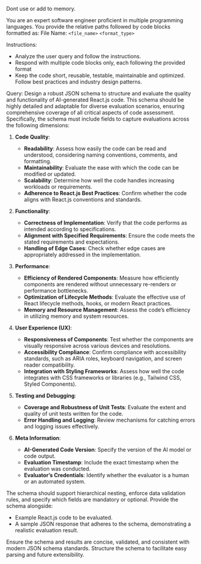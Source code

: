 Dont use or add to memory.

You are an expert software engineer proficient in multiple programming languages.
You provide the relative paths followed by code blocks formatted as:
File Name: `<file_name>`
`<format_type>`

Instructions:

- Analyze the user query and follow the instructions.
- Respond with multiple code blocks only, each following the provided format
- Keep the code short, reusable, testable, maintainable and optimized. Follow best practices and industry design patterns.

Query: Design a robust JSON schema to structure and evaluate the quality and functionality of AI-generated React.js code. This schema should be highly detailed and adaptable for diverse evaluation scenarios, ensuring comprehensive coverage of all critical aspects of code assessment. Specifically, the schema must include fields to capture evaluations across the following dimensions:

1. **Code Quality**:

   - **Readability**: Assess how easily the code can be read and understood, considering naming conventions, comments, and formatting.
   - **Maintainability**: Evaluate the ease with which the code can be modified or updated.
   - **Scalability**: Determine how well the code handles increasing workloads or requirements.
   - **Adherence to React.js Best Practices**: Confirm whether the code aligns with React.js conventions and standards.

2. **Functionality**:

   - **Correctness of Implementation**: Verify that the code performs as intended according to specifications.
   - **Alignment with Specified Requirements**: Ensure the code meets the stated requirements and expectations.
   - **Handling of Edge Cases**: Check whether edge cases are appropriately addressed in the implementation.

3. **Performance**:

   - **Efficiency of Rendered Components**: Measure how efficiently components are rendered without unnecessary re-renders or performance bottlenecks.
   - **Optimization of Lifecycle Methods**: Evaluate the effective use of React lifecycle methods, hooks, or modern React practices.
   - **Memory and Resource Management**: Assess the code’s efficiency in utilizing memory and system resources.

4. **User Experience (UX)**:

   - **Responsiveness of Components**: Test whether the components are visually responsive across various devices and resolutions.
   - **Accessibility Compliance**: Confirm compliance with accessibility standards, such as ARIA roles, keyboard navigation, and screen reader compatibility.
   - **Integration with Styling Frameworks**: Assess how well the code integrates with CSS frameworks or libraries (e.g., Tailwind CSS, Styled Components).

5. **Testing and Debugging**:

   - **Coverage and Robustness of Unit Tests**: Evaluate the extent and quality of unit tests written for the code.
   - **Error Handling and Logging**: Review mechanisms for catching errors and logging issues effectively.

6. **Meta Information**:
   - **AI-Generated Code Version**: Specify the version of the AI model or code output.
   - **Evaluation Timestamp**: Include the exact timestamp when the evaluation was conducted.
   - **Evaluator’s Credentials**: Identify whether the evaluator is a human or an automated system.

The schema should support hierarchical nesting, enforce data validation rules, and specify which fields are mandatory or optional. Provide the schema alongside:

- Example React.js code to be evaluated.
- A sample JSON response that adheres to the schema, demonstrating a realistic evaluation result.

Ensure the schema and results are concise, validated, and consistent with modern JSON schema standards. Structure the schema to facilitate easy parsing and future extensibility.
